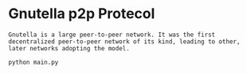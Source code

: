 # Gnutella p2p Protecol
    Gnutella is a large peer-to-peer network. It was the first decentralized peer-to-peer network of its kind, leading to other, later networks adopting the model. 
```properties
python main.py
```
